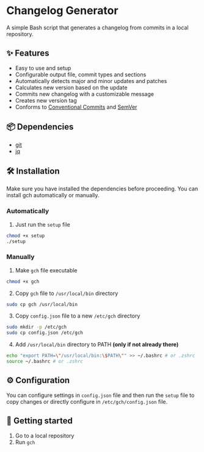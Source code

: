 # Changelog Generator
A simple Bash script that generates a changelog from commits in a local repository.

## ✨ Features
- Easy to use and setup
- Configurable output file, commit types and sections
- Automatically detects major and minor updates and patches
- Calculates new version based on the update
- Commits new changelog with a customizable message
- Creates new version tag
- Conforms to [Conventional Commits](https://conventionalcommits.org) and [SemVer](https://semver.org)

## 📦 Dependencies
- [git](https://git-scm.com)
- [jq](https://jqlang.github.io/jq)

## 🛠️ Installation
Make sure you have installed the dependencies before proceeding. You can install gch automatically or manually.
### Automatically
1. Just run the `setup` file
```bash
chmod +x setup
./setup
```
### Manually
1. Make `gch` file executable
```bash
chmod +x gch
``` 
2. Copy `gch` file to `/usr/local/bin` directory
```bash
sudo cp gch /usr/local/bin
```
3. Copy `config.json` file to a new `/etc/gch` directory
```bash
sudo mkdir -p /etc/gch
sudo cp config.json /etc/gch
```
4. Add `/usr/local/bin` directory to PATH **(only if not already there)**
```bash
echo "export PATH=\"/usr/local/bin:\$PATH\"" >> ~/.bashrc # or .zshrc
source ~/.bashrc # or .zshrc
```
## ⚙️ Configuration
You can configure settings in `config.json` file and then run the `setup` file to copy changes or directly configure in `/etc/gch/config.json` file.

## 🚀 Getting started
1. Go to a local repository
2. Run `gch`